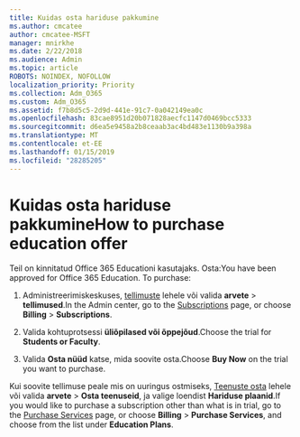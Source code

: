 ```yaml
---
title: Kuidas osta hariduse pakkumine
ms.author: cmcatee
author: cmcatee-MSFT
manager: mnirkhe
ms.date: 2/22/2018
ms.audience: Admin
ms.topic: article
ROBOTS: NOINDEX, NOFOLLOW
localization_priority: Priority
ms.collection: Adm_O365
ms.custom: Adm_O365
ms.assetid: f7b8d5c5-2d9d-441e-91c7-0a042149ea0c
ms.openlocfilehash: 83cae8951d20b071828aecfc1147d0469bcc5333
ms.sourcegitcommit: d6ea5e9458a2b8ceaab3ac4bd483e1130b9a398a
ms.translationtype: MT
ms.contentlocale: et-EE
ms.lasthandoff: 01/15/2019
ms.locfileid: "28285205"
---
```

# <a name="how-to-purchase-education-offer"></a><span data-ttu-id="e0c36-102">Kuidas osta hariduse pakkumine</span><span class="sxs-lookup"><span data-stu-id="e0c36-102">How to purchase education offer</span></span>

<span data-ttu-id="e0c36-p101">Teil on kinnitatud Office 365 Educationi kasutajaks. Osta:</span><span class="sxs-lookup"><span data-stu-id="e0c36-p101">You have been approved for Office 365 Education. To purchase:</span></span>
  
1. <span data-ttu-id="e0c36-105">Administreerimiskeskuses, [tellimuste](https://go.microsoft.com/fwlink/p/?linkid=842054) lehele või valida **arvete** \> **tellimused**.</span><span class="sxs-lookup"><span data-stu-id="e0c36-105">In the Admin center, go to the [Subscriptions](https://go.microsoft.com/fwlink/p/?linkid=842054) page, or choose **Billing** \> **Subscriptions**.</span></span>
    
2. <span data-ttu-id="e0c36-106">Valida kohtuprotsessi **üliõpilased või õppejõud**.</span><span class="sxs-lookup"><span data-stu-id="e0c36-106">Choose the trial for **Students or Faculty**.</span></span>
    
3. <span data-ttu-id="e0c36-107">Valida **Osta nüüd** katse, mida soovite osta.</span><span class="sxs-lookup"><span data-stu-id="e0c36-107">Choose **Buy Now** on the trial you want to purchase.</span></span> 
    
<span data-ttu-id="e0c36-108">Kui soovite tellimuse peale mis on uuringus ostmiseks, [Teenuste osta](https://go.microsoft.com/fwlink/p/?linkid=868433) lehele või valida **arvete** \> **Osta teenuseid**, ja valige loendist **Hariduse plaanid**.</span><span class="sxs-lookup"><span data-stu-id="e0c36-108">If you would like to purchase a subscription other than what is in trial, go to the [Purchase Services](https://go.microsoft.com/fwlink/p/?linkid=868433) page, or choose **Billing** \> **Purchase Services**, and choose from the list under **Education Plans**.</span></span>
  

